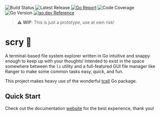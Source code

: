![Build Status](https://img.shields.io/github/workflow/status/joypauls/scry/Build)
![Latest Release](https://img.shields.io/github/v/release/joypauls/scry?include_prereleases)
[![Go Report](https://goreportcard.com/badge/github.com/joypauls/scry)](https://goreportcard.com/badge/github.com/joypauls/scry)
![Code Coverage](https://storage.googleapis.com/scry-build/code-coverage.svg)
![Go Version](https://img.shields.io/github/go-mod/go-version/joypauls/scry)
[![go.dev Reference](https://img.shields.io/badge/go.dev-reference-007d9c?logo=go&logoColor=white)](https://pkg.go.dev/github.com/joypauls/scry)

> :warning: **WIP**: This is just a prototype, use at own risk!

# scry :crystal_ball:

A terminal-based file system explorer written in Go intuitive and snappy enough to keep up with your thoughts! Intended to exist in the space somewhere between the `ls` utility and a full-featured GUI file manager like Ranger to make some common tasks easy, quick, and fun.

This project makes heavy use of the wonderful [tcell](https://github.com/gdamore/tcell) Go package.


## Quick Start

Check out the documentation [website](joypauls.github.io/scry/) for the best experience, thank you!



